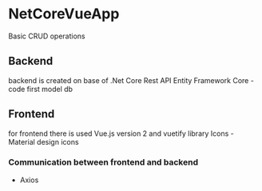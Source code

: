 # NetCoreVueApp
Basic CRUD operations

## Backend 
backend is created on base of .Net Core Rest API 
Entity Framework Core - code first model db

## Frontend
for frontend there is used Vue.js version 2 and vuetify library
Icons - Material design icons

### Communication between frontend and backend
- Axios
